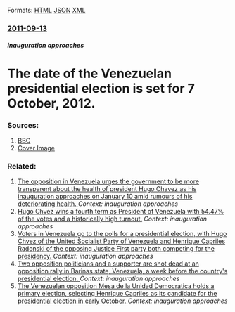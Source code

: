 
Formats: [HTML](/news/2011/09/13/the-date-of-the-venezuelan-presidential-election-is-set-for-7-october-2012.html)  [JSON](/news/2011/09/13/the-date-of-the-venezuelan-presidential-election-is-set-for-7-october-2012.json)  [XML](/news/2011/09/13/the-date-of-the-venezuelan-presidential-election-is-set-for-7-october-2012.xml)  

### [2011-09-13](/news/2011/09/13/index.md)

##### inauguration approaches
# The date of the Venezuelan presidential election is set for 7 October, 2012. 




### Sources:

1. [BBC](http://www.bbc.co.uk/news/world-latin-america-14908556)
1. [Cover Image](https://ichef-1.bbci.co.uk/news/1024/media/images/55355000/jpg/_55355882_012871361-1.jpg)

### Related:

1. [The opposition in Venezuela urges the government to be more transparent about the health of president Hugo Chavez as his inauguration approaches on January 10 amid rumours of his deteriorating health. ](/news/2013/01/2/the-opposition-in-venezuela-urges-the-government-to-be-more-transparent-about-the-health-of-president-hugo-cha-vez-as-his-inauguration-appro.md) _Context: inauguration approaches_
2. [Hugo Chvez wins a fourth term as President of Venezuela with 54.47% of the votes and a historically high turnout.](/news/2012/10/8/hugo-chavez-wins-a-fourth-term-as-president-of-venezuela-with-54-47-of-the-votes-and-a-historically-high-turnout.md) _Context: inauguration approaches_
3. [Voters in Venezuela go to the polls for a presidential election, with Hugo Chvez of the United Socialist Party of Venezuela and Henrique Capriles Radonski of the opposing Justice First party both competing for the presidency. ](/news/2012/10/7/voters-in-venezuela-go-to-the-polls-for-a-presidential-election-with-hugo-chavez-of-the-united-socialist-party-of-venezuela-and-henrique-ca.md) _Context: inauguration approaches_
4. [Two opposition politicians and a supporter are shot dead at an opposition rally in Barinas state, Venezuela, a week before the country's presidential election. ](/news/2012/09/30/two-opposition-politicians-and-a-supporter-are-shot-dead-at-an-opposition-rally-in-barinas-state-venezuela-a-week-before-the-country-s-pre.md) _Context: inauguration approaches_
5. [The Venezuelan opposition Mesa de la Unidad Democratica holds a primary election, selecting Henrique Capriles as its candidate for the presidential election in early October. ](/news/2012/02/12/the-venezuelan-opposition-mesa-de-la-unidad-democra-tica-holds-a-primary-election-selecting-henrique-capriles-as-its-candidate-for-the-pres.md) _Context: inauguration approaches_

